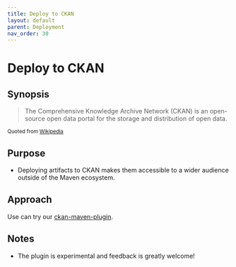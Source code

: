 ```yaml
---
title: Deploy to CKAN
layout: default
parent: Deployment
nav_order: 30
---
```


# Deploy to CKAN

## Synopsis

> The Comprehensive Knowledge Archive Network (CKAN) is an open-source open data portal for the storage and distribution of open data.

<sub>Quoted from [Wikipedia](https://en.wikipedia.org/wiki/CKAN)</sub>

## Purpose

* Deploying artifacts to CKAN makes them accessible to a wider audience outside of the Maven ecosystem.

## Approach

Use can try our [ckan-maven-plugin](https://github.com/Scaseco/ckan-maven-plugin).

## Notes

* The plugin is experimental and feedback is greatly welcome!


